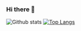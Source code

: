 ### Hi there 👋

<!--
**SvenErik1968/SvenErik1968** is a ✨ _special_ ✨ repository because its `README.md` (this file) appears on your GitHub profile.

Here are some ideas to get you started:

- 🔭 I’m currently working on ...
- 🌱 I’m currently learning ...
- 👯 I’m looking to collaborate on ...
- 🤔 I’m looking for help with ...
- 💬 Ask me about ...
- 📫 How to reach me: ...
- 😄 Pronouns: ...
- ⚡ Fun fact: ...
-->

![Github stats](https://github-readme-stats.vercel.app/api?username=svenerik1968&count_private=true&show_icons=true&hide_border=true)
[![Top Langs](https://github-readme-stats.vercel.app/api/top-langs/?username=svenerik1968)](https://github.com/svenerik1968/github-readme-stats)

